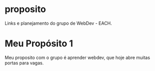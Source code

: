 # proposito
Links e planejamento do grupo de WebDev - EACH.
# Meu Propósito 1
Meu proposito com o grupo é aprender webdev, que hoje abre muitas portas para vagas.

